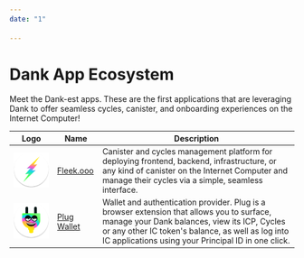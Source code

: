 ```yaml
---
date: "1"

---
```

# Dank App Ecosystem

Meet the Dank-est apps. These are the first applications that are leveraging Dank to offer seamless cycles, canister, and onboarding experiences on the Internet Computer!


| Logo  	| Name  	| Description |
|---	|---	| ---	|
| ![](imgs/fleek-app.png ) 	|   <a href="https://fleek.ooo" target="_blank">Fleek.ooo</a>	| Canister and cycles management platform for deploying frontend, backend, infrastructure, or any kind of canister on the Internet Computer and manage their cycles via a simple, seamless interface. |
| ![](imgs/plug-ecosystem.png ) 	|   <a href="https://plugwallet.ooo" target="_blank">Plug Wallet</a>	| Wallet and authentication provider. Plug is a browser extension that allows you to surface, manage your Dank balances, view its ICP, Cycles or any other IC token's balance, as well as log into IC applications using your Principal ID in one click. |
